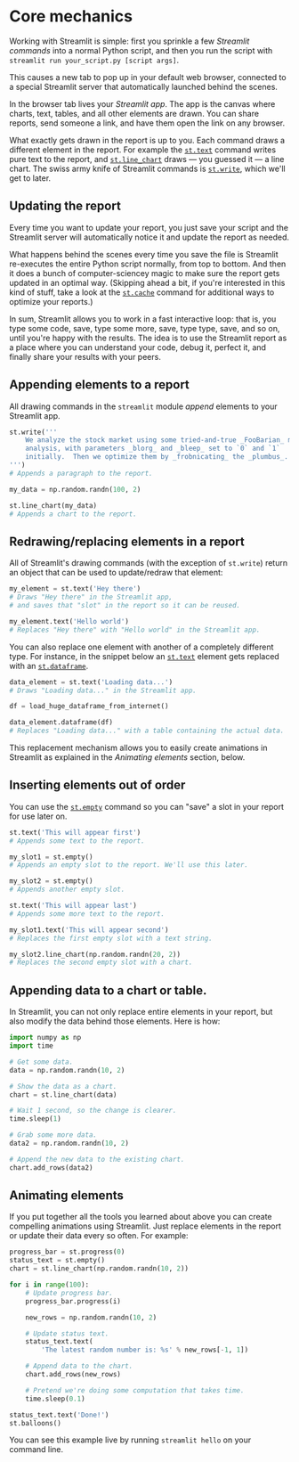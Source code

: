# Core mechanics

Working with Streamlit is simple: first you sprinkle a few _Streamlit
commands_ into a normal Python script, and then you run the script
with `streamlit run your_script.py [script args]`.

This causes a new tab to pop up in your default web browser, connected to a
special Streamlit server that automatically launched behind the scenes.

In the browser tab lives your _Streamlit app_. The app is the canvas
where charts, text, tables, and all other elements are drawn. You can share
reports, send someone a link, and have them open the link on any browser.

What exactly gets drawn in the report is up to you. Each command draws a
different element in the report. For example the
[`st.text`](api.html#streamlit.text)
command writes pure text to the report, and
[`st.line_chart`](api.html#streamlit.line_chart) draws — you guessed it
— a line chart. The swiss army knife of Streamlit commands is
[`st.write`](api.html#streamlit.cache), which we'll get to later.

## Updating the report

Every time you want to update your report, you just save your script
and the Streamlit server will automatically notice it and update the report
as needed.

What happens behind the scenes every time you save the file is Streamlit
re-executes the entire Python script normally, from top to bottom. And
then it does a bunch of computer-sciencey magic to make sure the report
gets updated in an optimal way. (Skipping ahead a bit, if you're interested
in this kind of stuff, take a look at the
[`st.cache`](api.html#streamlit.cache) command for additional ways to
optimize your reports.)

In sum, Streamlit allows you to work in a fast interactive loop: that is, you
type some code, save, type some more, save, type type, save, and so on,
until you're happy with the results. The idea is to use the Streamlit
report as a place where you can understand your code, debug it, perfect it,
and finally share your results with your peers.

## Appending elements to a report

All drawing commands in the `streamlit` module _append_ elements to your
Streamlit app.

```python
st.write('''
    We analyze the stock market using some tried-and-true _FooBarian_ model
    analysis, with parameters _blorg_ and _bleep_ set to `0` and `1`
    initially.  Then we optimize them by _frobnicating_ the _plumbus_.
''')
# Appends a paragraph to the report.

my_data = np.random.randn(100, 2)

st.line_chart(my_data)
# Appends a chart to the report.
```

## Redrawing/replacing elements in a report

All of Streamlit's drawing commands (with the exception of `st.write`) return
an object that can be used to update/redraw that element:

```python
my_element = st.text('Hey there')
# Draws "Hey there" in the Streamlit app,
# and saves that "slot" in the report so it can be reused.

my_element.text('Hello world')
# Replaces "Hey there" with "Hello world" in the Streamlit app.
```

You can also replace one element with another of a completely different
type. For instance, in the snippet below an [`st.text`](api.html#text)
element gets replaced with an [`st.dataframe`](api.html#dataframe).

```python
data_element = st.text('Loading data...')
# Draws "Loading data..." in the Streamlit app.

df = load_huge_dataframe_from_internet()

data_element.dataframe(df)
# Replaces "Loading data..." with a table containing the actual data.
```

This replacement mechanism allows you to easily create animations in
Streamlit as explained in the _Animating elements_ section, below.

## Inserting elements out of order

You can use the [`st.empty`](api.html#streamlit.empty) command so you can
"save" a slot in your report for use later on.

```python
st.text('This will appear first')
# Appends some text to the report.

my_slot1 = st.empty()
# Appends an empty slot to the report. We'll use this later.

my_slot2 = st.empty()
# Appends another empty slot.

st.text('This will appear last')
# Appends some more text to the report.

my_slot1.text('This will appear second')
# Replaces the first empty slot with a text string.

my_slot2.line_chart(np.random.randn(20, 2))
# Replaces the second empty slot with a chart.
```

## Appending data to a chart or table.

In Streamlit, you can not only replace entire elements in your report, but also
modify the data behind those elements. Here is how:

```python
import numpy as np
import time

# Get some data.
data = np.random.randn(10, 2)

# Show the data as a chart.
chart = st.line_chart(data)

# Wait 1 second, so the change is clearer.
time.sleep(1)

# Grab some more data.
data2 = np.random.randn(10, 2)

# Append the new data to the existing chart.
chart.add_rows(data2)
```

## Animating elements

If you put together all the tools you learned about above you can create
compelling animations using Streamlit. Just replace elements in the report or
update their data every so often. For example:

```python
progress_bar = st.progress(0)
status_text = st.empty()
chart = st.line_chart(np.random.randn(10, 2))

for i in range(100):
    # Update progress bar.
    progress_bar.progress(i)

    new_rows = np.random.randn(10, 2)

    # Update status text.
    status_text.text(
        'The latest random number is: %s' % new_rows[-1, 1])

    # Append data to the chart.
    chart.add_rows(new_rows)

    # Pretend we're doing some computation that takes time.
    time.sleep(0.1)

status_text.text('Done!')
st.balloons()
```

You can see this example live by running `streamlit hello` on your command
line.

